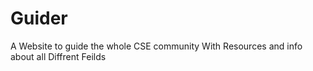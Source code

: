 # Guider
A Website to guide the whole CSE community
With Resources and info about all Diffrent Feilds
